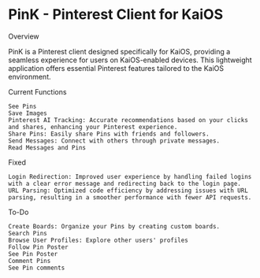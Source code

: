 # PinK - Pinterest Client for KaiOS

Overview

PinK is a Pinterest client designed specifically for KaiOS, providing a seamless experience for users on KaiOS-enabled devices. This lightweight application offers essential Pinterest features tailored to the KaiOS environment.

Current Functions

    See Pins
    Save Images
    Pinterest AI Tracking: Accurate recommendations based on your clicks and shares, enhancing your Pinterest experience.
    Share Pins: Easily share Pins with friends and followers.
    Send Messages: Connect with others through private messages.
    Read Messages and Pins

Fixed

    Login Redirection: Improved user experience by handling failed logins with a clear error message and redirecting back to the login page.
    URL Parsing: Optimized code efficiency by addressing issues with URL parsing, resulting in a smoother performance with fewer API requests.

To-Do

    Create Boards: Organize your Pins by creating custom boards.
    Search Pins
    Browse User Profiles: Explore other users' profiles 
    Follow Pin Poster
    See Pin Poster
    Comment Pins
    See Pin comments
    

